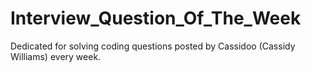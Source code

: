 # Interview_Question_Of_The_Week

Dedicated for solving coding questions posted by Cassidoo (Cassidy Williams) every week.
